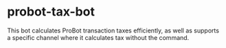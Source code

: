 # probot-tax-bot
This bot calculates ProBot transaction taxes efficiently, as well as supports a specific channel where it calculates tax without the command.
